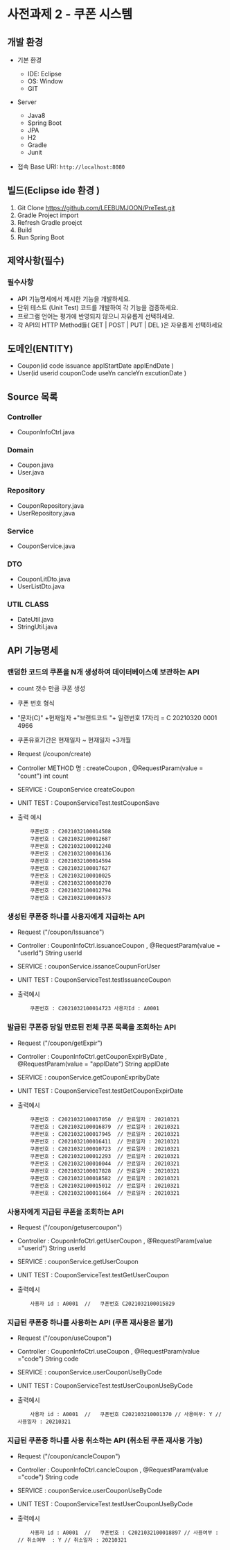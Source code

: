 #  사전과제 2 - 쿠폰 시스템  

## 개발 환경  
- 기본 환경   
    - IDE: Eclipse  
    - OS: Window  
    - GIT  
- Server
    - Java8
    - Spring Boot 
    - JPA
    - H2
    - Gradle
    - Junit  


- 접속 Base URI: `http://localhost:8080`


## 빌드(Eclipse ide 환경 )
 1. Git Clone https://github.com/LEEBUMJOON/PreTest.git
 2. Gradle Project import
 3. Refresh Gradle proejct
 4. Build
 5. Run Spring Boot


## 제약사항(필수)
### 필수사항
- API 기능명세에서 제시한 기능을 개발하세요.
- 단위 테스트 (Unit Test) 코드를 개발하여 각 기능을 검증하세요.
- 프로그램 언어는 평가에 반영되지 않으니 자유롭게 선택하세요.
- 각 API의 HTTP Method들( GET | POST | PUT | DEL )은 자유롭게 선택하세요

## 도메인(ENTITY)
- Coupon(id code issuance applStartDate applEndDate ) 
- User(id userid couponCode useYn cancleYn excutionDate )


## Source 목록
### Controller
- CouponInfoCtrl.java 

### Domain
- Coupon.java
- User.java

### Repository
- CouponRepository.java
- UserRepository.java

### Service 
- CouponService.java

### DTO
- CouponLitDto.java
- UserListDto.java

### UTIL CLASS
- DateUtil.java
- StringUtil.java


## API 기능명세 
### 랜덤한 코드의 쿠폰을 N개 생성하여 데이터베이스에 보관하는 API
- count 갯수 만큼 쿠폰 생성
- 쿠폰 번호 형식 
- "문자(C)" +현재일자 +"브랜드코드 "+ 일련번호 17자리 =  C 20210320 0001 4966
- 쿠폰유효기간은 현재일자 ~ 현재일자 +3개월 
- Request (/coupon/create) 
- Controller METHOD 명 : createCoupon , @RequestParam(value = "count") int  count
- SERVICE : CouponService createCoupon
- UNIT TEST : CouponServiceTest.testCouponSave
- 출력 예시 
	
	```
		쿠폰번호 : C2021032100014508
		쿠폰번호 : C2021032100012687
		쿠폰번호 : C2021032100012248
		쿠폰번호 : C2021032100016136
		쿠폰번호 : C2021032100014594
		쿠폰번호 : C2021032100017627
		쿠폰번호 : C2021032100010025
		쿠폰번호 : C2021032100010270
		쿠폰번호 : C2021032100012794
		쿠폰번호 : C2021032100016573
	```
	
### 생성된 쿠폰중 하나를 사용자에게 지급하는 API
- Request ("/coupon/Issuance") 
- Controller : CouponInfoCtrl.issuanceCoupon , @RequestParam(value = "userId") String userId
- SERVICE : couponService.issanceCoupunForUser
- UNIT TEST : CouponServiceTest.testIssuanceCoupon
- 출력예시 
	
	```
		쿠폰번호 : C2021032100014723 사용자Id : A0001
	```

### 발급된 쿠폰중 당일 만료된 전체 쿠폰 목록을 조회하는 API
- Request ("/coupon/getExpir") 
- Controller : CouponInfoCtrl.getCouponExpirByDate , @RequestParam(value  = "applDate") String applDate
- SERVICE : couponService.getCouponExpribyDate
- UNIT TEST : CouponServiceTest.testGetCouponExpirDate
- 출력예시
	
	```
		쿠폰번호 : C2021032100017050  // 만료일자 : 20210321
		쿠폰번호 : C2021032100016879  // 만료일자 : 20210321
		쿠폰번호 : C2021032100017945  // 만료일자 : 20210321
		쿠폰번호 : C2021032100016411  // 만료일자 : 20210321
		쿠폰번호 : C2021032100010723  // 만료일자 : 20210321
		쿠폰번호 : C2021032100012293  // 만료일자 : 20210321
		쿠폰번호 : C2021032100010044  // 만료일자 : 20210321
		쿠폰번호 : C2021032100017828  // 만료일자 : 20210321
		쿠폰번호 : C2021032100018582  // 만료일자 : 20210321
		쿠폰번호 : C2021032100015012  // 만료일자 : 20210321
		쿠폰번호 : C2021032100011664  // 만료일자 : 20210321
	```
	
### 사용자에게 지급된 쿠폰을 조회하는 API
- Request ("/coupon/getusercoupon") 
- Controller : CouponInfoCtrl.getUserCoupon , @RequestParam(value ="userid") String userId
- SERVICE : couponService.getUserCoupon
- UNIT TEST : CouponServiceTest.testGetUserCoupon
- 출력예시 

	```
		사용자 id : A0001  //   쿠폰번호 C2021032100015829
	```

### 지급된 쿠폰중 하나를 사용하는 API  (쿠폰 재사용은 불가)
- Request ("/coupon/useCoupon") 
- Controller : CouponInfoCtrl.useCoupon , @RequestParam(value ="code") String code 
- SERVICE : couponService.userCouponUseByCode
- UNIT TEST : CouponServiceTest.testUserCouponUseByCode
- 출력예시 

	```
		사용자 id : A0001  //   쿠폰번호 C202103210001370 // 사용여부: Y // 사용일자 : 20210321
	```

###  지급된 쿠폰중 하나를 사용 취소하는 API (취소된 쿠폰 재사용 가능)
- Request ("/coupon/cancleCoupon") 
- Controller : CouponInfoCtrl.cancleCoupon , @RequestParam(value ="code") String code 
- SERVICE : couponService.userCouponUseByCode
- UNIT TEST : CouponServiceTest.testUserCouponUseByCode
- 출력예시 

	```
		사용자 id : A0001  //   쿠폰번호 : C2021032100018897 // 사용여부 :   // 취소여부  : Y // 취소일자 : 20210321
	```
